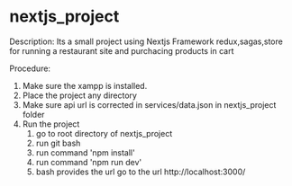 # nextjs_project

Description: Its a small project using Nextjs Framework redux,sagas,store for running a restaurant site and purchacing products in cart

Procedure:
1. Make sure the xampp is installed.
3. Place the project any directory
3. Make sure api url is corrected in services/data.json in nextjs_project folder
6. Run the project
     1. go to root directory of nextjs_project
     2. run git bash
     3. run command 'npm install'
     4. run command 'npm run dev'
     5. bash provides the url go to the url http://localhost:3000/
    
